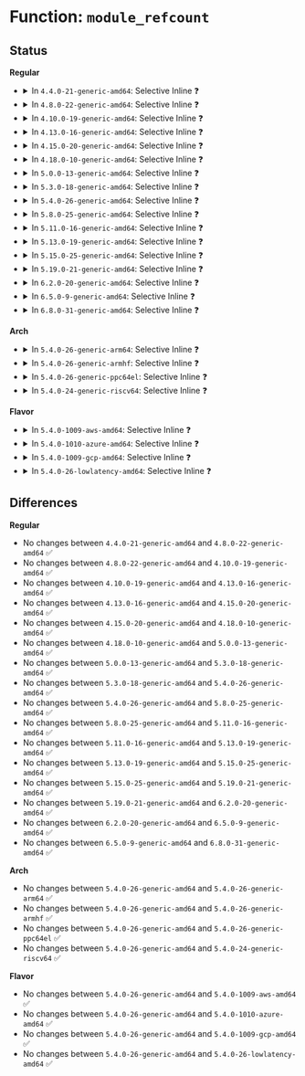 # Function: <code>module_refcount</code>

## Status
<b>Regular</b>
<ul>
<li>
<details>
<summary>In <code>4.4.0-21-generic-amd64</code>: Selective Inline ❓</summary>

```c
int module_refcount(struct module * mod)
```

```json
{
  "name": "module_refcount",
  "collision_type": "Unique Global",
  "inline_type": "Selective",
  "funcs": [
    {
      "addr": 18446744071579912416,
      "name": "module_refcount",
      "external": true,
      "loc": "kernel/module.c:920",
      "file": "kernel/module.c",
      "inline": "not declared, inlined",
      "caller_inline": [
        "kernel/module.c:show_refcnt",
        "kernel/module.c:m_show"
      ],
      "caller_func": [
        "kernel/debug/kdb/kdb_main.c:kdb_lsmod"
      ]
    }
  ],
  "symbols": [
    {
      "addr": 18446744071579912416,
      "name": "module_refcount",
      "section": ".text",
      "bind": "STB_GLOBAL",
      "size": 20
    }
  ]
}
```
</details>
</li>
<li>
<details>
<summary>In <code>4.8.0-22-generic-amd64</code>: Selective Inline ❓</summary>

```c
int module_refcount(struct module * mod)
```

```json
{
  "name": "module_refcount",
  "collision_type": "Unique Global",
  "inline_type": "Selective",
  "funcs": [
    {
      "addr": 18446744071579949464,
      "name": "module_refcount",
      "external": true,
      "loc": "kernel/module.c:922",
      "file": "kernel/module.c",
      "inline": "not declared, inlined",
      "caller_inline": [
        "kernel/module.c:m_show",
        "kernel/module.c:show_refcnt"
      ],
      "caller_func": [
        "kernel/debug/kdb/kdb_main.c:kdb_lsmod"
      ]
    }
  ],
  "symbols": [
    {
      "addr": 18446744071579942304,
      "name": "module_refcount",
      "section": ".text",
      "bind": "STB_GLOBAL",
      "size": 20
    }
  ]
}
```
</details>
</li>
<li>
<details>
<summary>In <code>4.10.0-19-generic-amd64</code>: Selective Inline ❓</summary>

```c
int module_refcount(struct module * mod)
```

```json
{
  "name": "module_refcount",
  "collision_type": "Unique Global",
  "inline_type": "Selective",
  "funcs": [
    {
      "addr": 18446744071579980456,
      "name": "module_refcount",
      "external": true,
      "loc": "kernel/module.c:925",
      "file": "kernel/module.c",
      "inline": "not declared, inlined",
      "caller_inline": [
        "kernel/module.c:m_show",
        "kernel/module.c:show_refcnt"
      ],
      "caller_func": [
        "kernel/debug/kdb/kdb_main.c:kdb_lsmod"
      ]
    }
  ],
  "symbols": [
    {
      "addr": 18446744071579973536,
      "name": "module_refcount",
      "section": ".text",
      "bind": "STB_GLOBAL",
      "size": 20
    }
  ]
}
```
</details>
</li>
<li>
<details>
<summary>In <code>4.13.0-16-generic-amd64</code>: Selective Inline ❓</summary>

```c
int module_refcount(struct module * mod)
```

```json
{
  "name": "module_refcount",
  "collision_type": "Unique Global",
  "inline_type": "Selective",
  "funcs": [
    {
      "addr": 18446744071579984617,
      "name": "module_refcount",
      "external": true,
      "loc": "kernel/module.c:945",
      "file": "kernel/module.c",
      "inline": "not declared, inlined",
      "caller_inline": [
        "kernel/module.c:m_show",
        "kernel/module.c:show_refcnt"
      ],
      "caller_func": [
        "kernel/debug/kdb/kdb_main.c:kdb_lsmod"
      ]
    }
  ],
  "symbols": [
    {
      "addr": 18446744071579978944,
      "name": "module_refcount",
      "section": ".text",
      "bind": "STB_GLOBAL",
      "size": 20
    }
  ]
}
```
</details>
</li>
<li>
<details>
<summary>In <code>4.15.0-20-generic-amd64</code>: Selective Inline ❓</summary>

```c
int module_refcount(struct module * mod)
```

```json
{
  "name": "module_refcount",
  "collision_type": "Unique Global",
  "inline_type": "Selective",
  "funcs": [
    {
      "addr": 18446744071580031081,
      "name": "module_refcount",
      "external": true,
      "loc": "kernel/module.c:953",
      "file": "kernel/module.c",
      "inline": "not declared, inlined",
      "caller_inline": [
        "kernel/module.c:m_show",
        "kernel/module.c:show_refcnt"
      ],
      "caller_func": [
        "kernel/debug/kdb/kdb_main.c:kdb_lsmod"
      ]
    }
  ],
  "symbols": [
    {
      "addr": 18446744071580025392,
      "name": "module_refcount",
      "section": ".text",
      "bind": "STB_GLOBAL",
      "size": 20
    }
  ]
}
```
</details>
</li>
<li>
<details>
<summary>In <code>4.18.0-10-generic-amd64</code>: Selective Inline ❓</summary>

```c
int module_refcount(struct module * mod)
```

```json
{
  "name": "module_refcount",
  "collision_type": "Unique Global",
  "inline_type": "Selective",
  "funcs": [
    {
      "addr": 18446744071580087128,
      "name": "module_refcount",
      "external": true,
      "loc": "kernel/module.c:952",
      "file": "kernel/module.c",
      "inline": "not declared, inlined",
      "caller_inline": [
        "kernel/module.c:m_show",
        "kernel/module.c:show_refcnt"
      ],
      "caller_func": [
        "kernel/debug/kdb/kdb_main.c:kdb_lsmod"
      ]
    }
  ],
  "symbols": [
    {
      "addr": 18446744071580081344,
      "name": "module_refcount",
      "section": ".text",
      "bind": "STB_GLOBAL",
      "size": 20
    }
  ]
}
```
</details>
</li>
<li>
<details>
<summary>In <code>5.0.0-13-generic-amd64</code>: Selective Inline ❓</summary>

```c
int module_refcount(struct module * mod)
```

```json
{
  "name": "module_refcount",
  "collision_type": "Unique Global",
  "inline_type": "Selective",
  "funcs": [
    {
      "addr": 18446744071580134632,
      "name": "module_refcount",
      "external": true,
      "loc": "kernel/module.c:953",
      "file": "kernel/module.c",
      "inline": "not declared, inlined",
      "caller_inline": [
        "kernel/module.c:m_show",
        "kernel/module.c:show_refcnt"
      ],
      "caller_func": [
        "kernel/debug/kdb/kdb_main.c:kdb_lsmod"
      ]
    }
  ],
  "symbols": [
    {
      "addr": 18446744071580128688,
      "name": "module_refcount",
      "section": ".text",
      "bind": "STB_GLOBAL",
      "size": 20
    }
  ]
}
```
</details>
</li>
<li>
<details>
<summary>In <code>5.3.0-18-generic-amd64</code>: Selective Inline ❓</summary>

```c
int module_refcount(struct module * mod)
```

```json
{
  "name": "module_refcount",
  "collision_type": "Unique Global",
  "inline_type": "Selective",
  "funcs": [
    {
      "addr": 18446744071580179270,
      "name": "module_refcount",
      "external": true,
      "loc": "kernel/module.c:949",
      "file": "kernel/module.c",
      "inline": "not declared, inlined",
      "caller_inline": [
        "kernel/module.c:m_show",
        "kernel/module.c:show_refcnt"
      ],
      "caller_func": [
        "kernel/debug/kdb/kdb_main.c:kdb_lsmod"
      ]
    }
  ],
  "symbols": [
    {
      "addr": 18446744071580174208,
      "name": "module_refcount",
      "section": ".text",
      "bind": "STB_GLOBAL",
      "size": 20
    }
  ]
}
```
</details>
</li>
<li>
<details>
<summary>In <code>5.4.0-26-generic-amd64</code>: Selective Inline ❓</summary>

```c
int module_refcount(struct module * mod)
```

```json
{
  "name": "module_refcount",
  "collision_type": "Unique Global",
  "inline_type": "Selective",
  "funcs": [
    {
      "addr": 18446744071580227270,
      "name": "module_refcount",
      "external": true,
      "loc": "kernel/module.c:961",
      "file": "kernel/module.c",
      "inline": "not declared, inlined",
      "caller_inline": [
        "kernel/module.c:m_show",
        "kernel/module.c:show_refcnt"
      ],
      "caller_func": [
        "kernel/debug/kdb/kdb_main.c:kdb_lsmod"
      ]
    }
  ],
  "symbols": [
    {
      "addr": 18446744071580222048,
      "name": "module_refcount",
      "section": ".text",
      "bind": "STB_GLOBAL",
      "size": 20
    }
  ]
}
```
</details>
</li>
<li>
<details>
<summary>In <code>5.8.0-25-generic-amd64</code>: Selective Inline ❓</summary>

```c
int module_refcount(struct module * mod)
```

```json
{
  "name": "module_refcount",
  "collision_type": "Unique Global",
  "inline_type": "Selective",
  "funcs": [
    {
      "addr": 18446744071580299286,
      "name": "module_refcount",
      "external": true,
      "loc": "kernel/module.c:964",
      "file": "kernel/module.c",
      "inline": "not declared, inlined",
      "caller_inline": [
        "kernel/module.c:m_show",
        "kernel/module.c:show_refcnt"
      ],
      "caller_func": [
        "kernel/debug/kdb/kdb_main.c:kdb_lsmod"
      ]
    }
  ],
  "symbols": [
    {
      "addr": 18446744071580290128,
      "name": "module_refcount",
      "section": ".text",
      "bind": "STB_GLOBAL",
      "size": 20
    }
  ]
}
```
</details>
</li>
<li>
<details>
<summary>In <code>5.11.0-16-generic-amd64</code>: Selective Inline ❓</summary>

```c
int module_refcount(struct module * mod)
```

```json
{
  "name": "module_refcount",
  "collision_type": "Unique Global",
  "inline_type": "Selective",
  "funcs": [
    {
      "addr": 18446744071580283718,
      "name": "module_refcount",
      "external": true,
      "loc": "kernel/module.c:997",
      "file": "kernel/module.c",
      "inline": "not declared, inlined",
      "caller_inline": [
        "kernel/module.c:m_show",
        "kernel/module.c:show_refcnt"
      ],
      "caller_func": [
        "kernel/debug/kdb/kdb_main.c:kdb_lsmod"
      ]
    }
  ],
  "symbols": [
    {
      "addr": 18446744071580274048,
      "name": "module_refcount",
      "section": ".text",
      "bind": "STB_GLOBAL",
      "size": 20
    }
  ]
}
```
</details>
</li>
<li>
<details>
<summary>In <code>5.13.0-19-generic-amd64</code>: Selective Inline ❓</summary>

```c
int module_refcount(struct module * mod)
```

```json
{
  "name": "module_refcount",
  "collision_type": "Unique Global",
  "inline_type": "Selective",
  "funcs": [
    {
      "addr": 18446744071580286454,
      "name": "module_refcount",
      "external": true,
      "loc": "kernel/module.c:902",
      "file": "kernel/module.c",
      "inline": "not declared, inlined",
      "caller_inline": [
        "kernel/module.c:m_show",
        "kernel/module.c:show_refcnt"
      ],
      "caller_func": [
        "kernel/debug/kdb/kdb_main.c:kdb_lsmod"
      ]
    }
  ],
  "symbols": [
    {
      "addr": 18446744071580278672,
      "name": "module_refcount",
      "section": ".text",
      "bind": "STB_GLOBAL",
      "size": 20
    }
  ]
}
```
</details>
</li>
<li>
<details>
<summary>In <code>5.15.0-25-generic-amd64</code>: Selective Inline ❓</summary>

```c
int module_refcount(struct module * mod)
```

```json
{
  "name": "module_refcount",
  "collision_type": "Unique Global",
  "inline_type": "Selective",
  "funcs": [
    {
      "addr": 18446744071580438438,
      "name": "module_refcount",
      "external": true,
      "loc": "kernel/module.c:903",
      "file": "kernel/module.c",
      "inline": "not declared, inlined",
      "caller_inline": [
        "kernel/module.c:m_show",
        "kernel/module.c:show_refcnt"
      ],
      "caller_func": [
        "kernel/debug/kdb/kdb_main.c:kdb_lsmod",
        "drivers/block/loop.c:loop_unregister_transfer"
      ]
    }
  ],
  "symbols": [
    {
      "addr": 18446744071580430960,
      "name": "module_refcount",
      "section": ".text",
      "bind": "STB_GLOBAL",
      "size": 20
    }
  ]
}
```
</details>
</li>
<li>
<details>
<summary>In <code>5.19.0-21-generic-amd64</code>: Selective Inline ❓</summary>

```c
int module_refcount(struct module * mod)
```

```json
{
  "name": "module_refcount",
  "collision_type": "Unique Global",
  "inline_type": "Selective",
  "funcs": [
    {
      "addr": 18446744071580464474,
      "name": "module_refcount",
      "external": true,
      "loc": "kernel/module/main.c:683",
      "file": "kernel/module/main.c",
      "inline": "not declared, inlined",
      "caller_inline": [
        "kernel/module/main.c:show_refcnt"
      ],
      "caller_func": [
        "kernel/module/procfs.c:m_show",
        "kernel/module/kdb.c:kdb_lsmod"
      ]
    }
  ],
  "symbols": [
    {
      "addr": 18446744071580461536,
      "name": "module_refcount",
      "section": ".text",
      "bind": "STB_GLOBAL",
      "size": 26
    }
  ]
}
```
</details>
</li>
<li>
<details>
<summary>In <code>6.2.0-20-generic-amd64</code>: Selective Inline ❓</summary>

```c
int module_refcount(struct module * mod)
```

```json
{
  "name": "module_refcount",
  "collision_type": "Unique Global",
  "inline_type": "Selective",
  "funcs": [
    {
      "addr": 18446744071580711802,
      "name": "module_refcount",
      "external": true,
      "loc": "kernel/module/main.c:684",
      "file": "kernel/module/main.c",
      "inline": "not declared, inlined",
      "caller_inline": [
        "kernel/module/main.c:show_refcnt"
      ],
      "caller_func": [
        "kernel/module/procfs.c:m_show",
        "kernel/module/kdb.c:kdb_lsmod"
      ]
    }
  ],
  "symbols": [
    {
      "addr": 18446744071580708928,
      "name": "module_refcount",
      "section": ".text",
      "bind": "STB_GLOBAL",
      "size": 26
    }
  ]
}
```
</details>
</li>
<li>
<details>
<summary>In <code>6.5.0-9-generic-amd64</code>: Selective Inline ❓</summary>

```c
int module_refcount(struct module * mod)
```

```json
{
  "name": "module_refcount",
  "collision_type": "Unique Global",
  "inline_type": "Selective",
  "funcs": [
    {
      "addr": 18446744071580789242,
      "name": "module_refcount",
      "external": true,
      "loc": "kernel/module/main.c:689",
      "file": "kernel/module/main.c",
      "inline": "not declared, inlined",
      "caller_inline": [
        "kernel/module/main.c:show_refcnt"
      ],
      "caller_func": [
        "kernel/module/procfs.c:m_show",
        "kernel/module/kdb.c:kdb_lsmod"
      ]
    }
  ],
  "symbols": [
    {
      "addr": 18446744071580786336,
      "name": "module_refcount",
      "section": ".text",
      "bind": "STB_GLOBAL",
      "size": 26
    }
  ]
}
```
</details>
</li>
<li>
<details>
<summary>In <code>6.8.0-31-generic-amd64</code>: Selective Inline ❓</summary>

```c
int module_refcount(struct module * mod)
```

```json
{
  "name": "module_refcount",
  "collision_type": "Unique Global",
  "inline_type": "Selective",
  "funcs": [
    {
      "addr": 18446744071580878506,
      "name": "module_refcount",
      "external": true,
      "loc": "kernel/module/main.c:689",
      "file": "kernel/module/main.c",
      "inline": "not declared, inlined",
      "caller_inline": [
        "kernel/module/main.c:show_refcnt"
      ],
      "caller_func": [
        "kernel/module/procfs.c:m_show",
        "kernel/module/kdb.c:kdb_lsmod"
      ]
    }
  ],
  "symbols": [
    {
      "addr": 18446744071580875600,
      "name": "module_refcount",
      "section": ".text",
      "bind": "STB_GLOBAL",
      "size": 26
    }
  ]
}
```
</details>
</li>
</ul>
<b>Arch</b>
<ul>
<li>
<details>
<summary>In <code>5.4.0-26-generic-arm64</code>: Selective Inline ❓</summary>

```c
int module_refcount(struct module * mod)
```

```json
{
  "name": "module_refcount",
  "collision_type": "Unique Global",
  "inline_type": "Selective",
  "funcs": [
    {
      "addr": 18446603336491468564,
      "name": "module_refcount",
      "external": true,
      "loc": "kernel/module.c:961",
      "file": "kernel/module.c",
      "inline": "not declared, inlined",
      "caller_inline": [
        "kernel/module.c:m_show",
        "kernel/module.c:show_refcnt"
      ],
      "caller_func": [
        "kernel/debug/kdb/kdb_main.c:kdb_lsmod"
      ]
    }
  ],
  "symbols": [
    {
      "addr": 18446603336491462424,
      "name": "module_refcount",
      "section": ".text",
      "bind": "STB_GLOBAL",
      "size": 44
    }
  ]
}
```
</details>
</li>
<li>
<details>
<summary>In <code>5.4.0-26-generic-armhf</code>: Selective Inline ❓</summary>

```c
int module_refcount(struct module * mod)
```

```json
{
  "name": "module_refcount",
  "collision_type": "Unique Global",
  "inline_type": "Selective",
  "funcs": [
    {
      "addr": 3225451792,
      "name": "module_refcount",
      "external": true,
      "loc": "kernel/module.c:961",
      "file": "kernel/module.c",
      "inline": "not declared, inlined",
      "caller_inline": [
        "kernel/module.c:m_show",
        "kernel/module.c:show_refcnt"
      ],
      "caller_func": [
        "kernel/debug/kdb/kdb_main.c:kdb_lsmod"
      ]
    }
  ],
  "symbols": [
    {
      "addr": 3225446328,
      "name": "module_refcount",
      "section": ".text",
      "bind": "STB_GLOBAL",
      "size": 32
    }
  ]
}
```
</details>
</li>
<li>
<details>
<summary>In <code>5.4.0-26-generic-ppc64el</code>: Selective Inline ❓</summary>

```c
int module_refcount(struct module * mod)
```

```json
{
  "name": "module_refcount",
  "collision_type": "Unique Global",
  "inline_type": "Selective",
  "funcs": [
    {
      "addr": 13835058055284417952,
      "name": "module_refcount",
      "external": true,
      "loc": "kernel/module.c:961",
      "file": "kernel/module.c",
      "inline": "not declared, inlined",
      "caller_inline": [
        "kernel/module.c:m_show",
        "kernel/module.c:show_refcnt"
      ],
      "caller_func": [
        "kernel/debug/kdb/kdb_main.c:kdb_lsmod"
      ]
    }
  ],
  "symbols": [
    {
      "addr": 13835058055284408176,
      "name": "module_refcount",
      "section": ".text",
      "bind": "STB_GLOBAL",
      "size": 24
    }
  ]
}
```
</details>
</li>
<li>
<details>
<summary>In <code>5.4.0-24-generic-riscv64</code>: Selective Inline ❓</summary>

```c
int module_refcount(struct module * mod)
```

```json
{
  "name": "module_refcount",
  "collision_type": "Unique Global",
  "inline_type": "Selective",
  "funcs": [
    {
      "addr": 18446743936271919672,
      "name": "module_refcount",
      "external": true,
      "loc": "kernel/module.c:961",
      "file": "kernel/module.c",
      "inline": "not declared, inlined",
      "caller_inline": [
        "kernel/module.c:m_show",
        "kernel/module.c:show_refcnt"
      ],
      "caller_func": []
    }
  ],
  "symbols": [
    {
      "addr": 18446743936271913220,
      "name": "module_refcount",
      "section": ".text",
      "bind": "STB_GLOBAL",
      "size": 38
    }
  ]
}
```
</details>
</li>
</ul>
<b>Flavor</b>
<ul>
<li>
<details>
<summary>In <code>5.4.0-1009-aws-amd64</code>: Selective Inline ❓</summary>

```c
int module_refcount(struct module * mod)
```

```json
{
  "name": "module_refcount",
  "collision_type": "Unique Global",
  "inline_type": "Selective",
  "funcs": [
    {
      "addr": 18446744071580196070,
      "name": "module_refcount",
      "external": true,
      "loc": "kernel/module.c:961",
      "file": "kernel/module.c",
      "inline": "not declared, inlined",
      "caller_inline": [
        "kernel/module.c:m_show",
        "kernel/module.c:show_refcnt"
      ],
      "caller_func": [
        "kernel/debug/kdb/kdb_main.c:kdb_lsmod"
      ]
    }
  ],
  "symbols": [
    {
      "addr": 18446744071580190848,
      "name": "module_refcount",
      "section": ".text",
      "bind": "STB_GLOBAL",
      "size": 20
    }
  ]
}
```
</details>
</li>
<li>
<details>
<summary>In <code>5.4.0-1010-azure-amd64</code>: Selective Inline ❓</summary>

```c
int module_refcount(struct module * mod)
```

```json
{
  "name": "module_refcount",
  "collision_type": "Unique Global",
  "inline_type": "Selective",
  "funcs": [
    {
      "addr": 18446744071580143510,
      "name": "module_refcount",
      "external": true,
      "loc": "kernel/module.c:961",
      "file": "kernel/module.c",
      "inline": "not declared, inlined",
      "caller_inline": [
        "kernel/module.c:m_show",
        "kernel/module.c:show_refcnt"
      ],
      "caller_func": [
        "kernel/debug/kdb/kdb_main.c:kdb_lsmod"
      ]
    }
  ],
  "symbols": [
    {
      "addr": 18446744071580138288,
      "name": "module_refcount",
      "section": ".text",
      "bind": "STB_GLOBAL",
      "size": 20
    }
  ]
}
```
</details>
</li>
<li>
<details>
<summary>In <code>5.4.0-1009-gcp-amd64</code>: Selective Inline ❓</summary>

```c
int module_refcount(struct module * mod)
```

```json
{
  "name": "module_refcount",
  "collision_type": "Unique Global",
  "inline_type": "Selective",
  "funcs": [
    {
      "addr": 18446744071580187542,
      "name": "module_refcount",
      "external": true,
      "loc": "kernel/module.c:961",
      "file": "kernel/module.c",
      "inline": "not declared, inlined",
      "caller_inline": [
        "kernel/module.c:m_show",
        "kernel/module.c:show_refcnt"
      ],
      "caller_func": [
        "kernel/debug/kdb/kdb_main.c:kdb_lsmod"
      ]
    }
  ],
  "symbols": [
    {
      "addr": 18446744071580182320,
      "name": "module_refcount",
      "section": ".text",
      "bind": "STB_GLOBAL",
      "size": 20
    }
  ]
}
```
</details>
</li>
<li>
<details>
<summary>In <code>5.4.0-26-lowlatency-amd64</code>: Selective Inline ❓</summary>

```c
int module_refcount(struct module * mod)
```

```json
{
  "name": "module_refcount",
  "collision_type": "Unique Global",
  "inline_type": "Selective",
  "funcs": [
    {
      "addr": 18446744071580239782,
      "name": "module_refcount",
      "external": true,
      "loc": "kernel/module.c:961",
      "file": "kernel/module.c",
      "inline": "not declared, inlined",
      "caller_inline": [
        "kernel/module.c:m_show",
        "kernel/module.c:show_refcnt"
      ],
      "caller_func": [
        "kernel/debug/kdb/kdb_main.c:kdb_lsmod"
      ]
    }
  ],
  "symbols": [
    {
      "addr": 18446744071580234560,
      "name": "module_refcount",
      "section": ".text",
      "bind": "STB_GLOBAL",
      "size": 20
    }
  ]
}
```
</details>
</li>
</ul>

## Differences
<b>Regular</b>
<ul>
<li>
No changes between <code>4.4.0-21-generic-amd64</code> and <code>4.8.0-22-generic-amd64</code> ✅
</li>
<li>
No changes between <code>4.8.0-22-generic-amd64</code> and <code>4.10.0-19-generic-amd64</code> ✅
</li>
<li>
No changes between <code>4.10.0-19-generic-amd64</code> and <code>4.13.0-16-generic-amd64</code> ✅
</li>
<li>
No changes between <code>4.13.0-16-generic-amd64</code> and <code>4.15.0-20-generic-amd64</code> ✅
</li>
<li>
No changes between <code>4.15.0-20-generic-amd64</code> and <code>4.18.0-10-generic-amd64</code> ✅
</li>
<li>
No changes between <code>4.18.0-10-generic-amd64</code> and <code>5.0.0-13-generic-amd64</code> ✅
</li>
<li>
No changes between <code>5.0.0-13-generic-amd64</code> and <code>5.3.0-18-generic-amd64</code> ✅
</li>
<li>
No changes between <code>5.3.0-18-generic-amd64</code> and <code>5.4.0-26-generic-amd64</code> ✅
</li>
<li>
No changes between <code>5.4.0-26-generic-amd64</code> and <code>5.8.0-25-generic-amd64</code> ✅
</li>
<li>
No changes between <code>5.8.0-25-generic-amd64</code> and <code>5.11.0-16-generic-amd64</code> ✅
</li>
<li>
No changes between <code>5.11.0-16-generic-amd64</code> and <code>5.13.0-19-generic-amd64</code> ✅
</li>
<li>
No changes between <code>5.13.0-19-generic-amd64</code> and <code>5.15.0-25-generic-amd64</code> ✅
</li>
<li>
No changes between <code>5.15.0-25-generic-amd64</code> and <code>5.19.0-21-generic-amd64</code> ✅
</li>
<li>
No changes between <code>5.19.0-21-generic-amd64</code> and <code>6.2.0-20-generic-amd64</code> ✅
</li>
<li>
No changes between <code>6.2.0-20-generic-amd64</code> and <code>6.5.0-9-generic-amd64</code> ✅
</li>
<li>
No changes between <code>6.5.0-9-generic-amd64</code> and <code>6.8.0-31-generic-amd64</code> ✅
</li>
</ul>
<b>Arch</b>
<ul>
<li>
No changes between <code>5.4.0-26-generic-amd64</code> and <code>5.4.0-26-generic-arm64</code> ✅
</li>
<li>
No changes between <code>5.4.0-26-generic-amd64</code> and <code>5.4.0-26-generic-armhf</code> ✅
</li>
<li>
No changes between <code>5.4.0-26-generic-amd64</code> and <code>5.4.0-26-generic-ppc64el</code> ✅
</li>
<li>
No changes between <code>5.4.0-26-generic-amd64</code> and <code>5.4.0-24-generic-riscv64</code> ✅
</li>
</ul>
<b>Flavor</b>
<ul>
<li>
No changes between <code>5.4.0-26-generic-amd64</code> and <code>5.4.0-1009-aws-amd64</code> ✅
</li>
<li>
No changes between <code>5.4.0-26-generic-amd64</code> and <code>5.4.0-1010-azure-amd64</code> ✅
</li>
<li>
No changes between <code>5.4.0-26-generic-amd64</code> and <code>5.4.0-1009-gcp-amd64</code> ✅
</li>
<li>
No changes between <code>5.4.0-26-generic-amd64</code> and <code>5.4.0-26-lowlatency-amd64</code> ✅
</li>
</ul>
